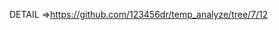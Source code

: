 DETAIL =><a href="https://123456dr.github.io/2024/03/16/地科探究html/" target="_blank">https://github.com/123456dr/temp_analyze/tree/7/12</a>
